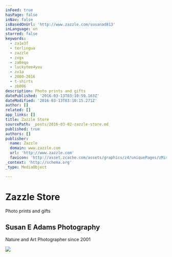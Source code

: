 ```yaml
---
inFeed: true
hasPage: false
inNav: false
isBasedOnUrl: 'http://www.zazzle.com/susanad813'
inLanguage: en
starred: false
keywords:
  - za1e3f
  - terlingua
  - zazzle
  - zxgx
  - za8eqo
  - luckytee4you
  - zx1a
  - 2000-2016
  - t-shirts
  - zb086
description: Photo prints and gifts
datePublished: '2016-03-13T03:10:59.163Z'
dateModified: '2016-03-13T03:10:15.271Z'
author: []
related: []
app_links: []
title: Zazzle Store
sourcePath: _posts/2016-03-02-zazzle-store.md
published: true
authors: []
publisher:
  name: Zazzle
  domain: www.zazzle.com
  url: 'http://www.zazzle.com'
  favicon: 'http://asset.zcache.com/assets/graphics/z4/uniquePages/zMisc/favicons/favicon.ico'
_context: 'http://schema.org'
_type: MediaObject

---
```

# Zazzle Store

Photo prints and gifts

<article style=""><h1>Susan E Adams Photography</h1><p>Nature and Art Photographer since 2001</p><img src="https://s3-us-west-2.amazonaws.com/the-grid-img/p/36388b2bb7c5c6d6a6888bcb2d75da72603dc6be.jpg" /></article>